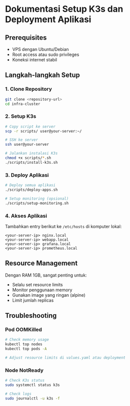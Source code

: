 # Dokumentasi Setup K3s dan Deployment Aplikasi

## Prerequisites
- VPS dengan Ubuntu/Debian
- Root access atau sudo privileges
- Koneksi internet stabil

## Langkah-langkah Setup

### 1. Clone Repository
```bash
git clone <repository-url>
cd infra-cluster
```

### 2. Setup K3s
```bash
# Copy script ke server
scp -r scripts/ user@your-server:~/

# SSH ke server
ssh user@your-server

# Jalankan instalasi K3s
chmod +x scripts/*.sh
./scripts/install-k3s.sh
```

### 3. Deploy Aplikasi
```bash
# Deploy semua aplikasi
./scripts/deploy-apps.sh

# Setup monitoring (opsional)
./scripts/setup-monitoring.sh
```

### 4. Akses Aplikasi
Tambahkan entry berikut ke `/etc/hosts` di komputer lokal:
```
<your-server-ip> nginx.local
<your-server-ip> webapp.local
<your-server-ip> grafana.local
<your-server-ip> prometheus.local
```

## Resource Management
Dengan RAM 1GB, sangat penting untuk:
- Selalu set resource limits
- Monitor penggunaan memory
- Gunakan image yang ringan (alpine)
- Limit jumlah replicas

## Troubleshooting
### Pod OOMKilled
```bash
# Check memory usage
kubectl top nodes
kubectl top pods -A

# Adjust resource limits di values.yaml atau deployment
```

### Node NotReady
```bash
# Check K3s status
sudo systemctl status k3s

# Check logs
sudo journalctl -u k3s -f
```
